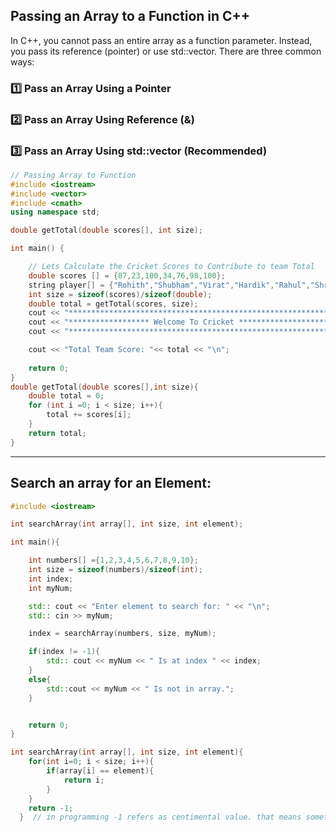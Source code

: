 ## Passing an Array to a Function in C++
In C++, you cannot pass an entire array as a function parameter. Instead, you pass its reference (pointer) or use std::vector. There are three common ways:

### 1️⃣ Pass an Array Using a Pointer
### 2️⃣ Pass an Array Using Reference (&)
### 3️⃣ Pass an Array Using std::vector (Recommended)

```cpp
// Passing Array to Function
#include <iostream>
#include <vector>
#include <cmath>
using namespace std;

double getTotal(double scores[], int size);

int main() {

    // Lets Calculate the Cricket Scores to Contribute to team Total
    double scores [] = {87,23,100,34,76,98,100};
    string player[] = {"Rohith","Shubham","Virat","Hardik","Rahul","Shreyas","Jadeja"};
    int size = sizeof(scores)/sizeof(double);
    double total = getTotal(scores, size);
    cout << "***********************************************************\n";
    cout << "****************** Welcome To Cricket *********************\n";
    cout << "***********************************************************\n";

    cout << "Total Team Score: "<< total << "\n";
    
    return 0;
}
double getTotal(double scores[],int size){
    double total = 0;
    for (int i =0; i < size; i++){
        total += scores[i];
    }
    return total;
}

```

---

## Search an array for an Element:

```cpp
#include <iostream>

int searchArray(int array[], int size, int element);

int main(){

    int numbers[] ={1,2,3,4,5,6,7,8,9,10};
    int size = sizeof(numbers)/sizeof(int);
    int index;
    int myNum;

    std:: cout << "Enter element to search for: " << "\n";
    std:: cin >> myNum;

    index = searchArray(numbers, size, myNum);

    if(index != -1){
        std:: cout << myNum << " Is at index " << index;
    }
    else{
        std::cout << myNum << " Is not in array.";
    }


    return 0;
}

int searchArray(int array[], int size, int element){
    for(int i=0; i < size; i++){
        if(array[i] == element){
            return i;
        }
    }
    return -1;
  }  // in programming -1 refers as centimental value. that means something is not found.

```
